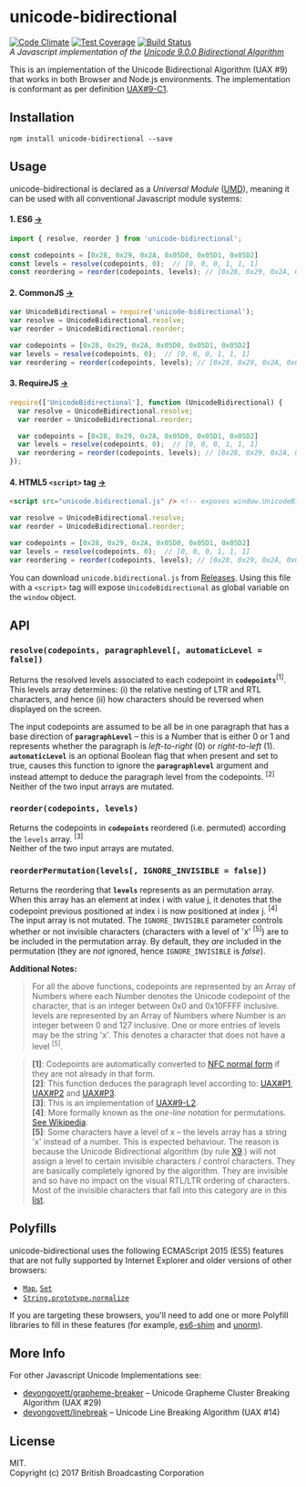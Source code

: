 # unicode-bidirectional

[![Code Climate](https://codeclimate.com/github/bbc/unicode-bidirectional/badges/gpa.svg)](https://codeclimate.com/github/bbc/unicode-bidirectional)
[![Test Coverage](https://codeclimate.com/github/bbc/unicode-bidirectional/badges/coverage.svg)](https://codeclimate.com/github/bbc/unicode-bidirectional/coverage)
[![Build Status](https://travis-ci.org/bbc/unicode-bidirectional.svg?branch=master)](https://travis-ci.org/bbc/unicode-bidirectional)     
*A Javascript implementation of the [Unicode 9.0.0 Bidirectional Algorithm](http://www.unicode.org/reports/tr9/)*

This is an implementation of the Unicode Bidirectional Algorithm (UAX #9) that
works in both Browser and Node.js environments. The implementation is conformant as per definition [UAX#9-C1](http://www.unicode.org/reports/tr9/#C1).

## Installation
```
npm install unicode-bidirectional --save
```


## Usage

unicode-bidirectional is declared as a *Universal Module* ([UMD](https://github.com/umdjs/umd)),
meaning it can be used with all conventional Javascript module systems:

#### 1. ES6 [→](https://github.com/bbc/unicode-bidirectional/blob/master/example/example1.js)

```javascript
import { resolve, reorder } from 'unicode-bidirectional';

const codepoints = [0x28, 0x29, 0x2A, 0x05D0, 0x05D1, 0x05D2]
const levels = resolve(codepoints, 0);  // [0, 0, 0, 1, 1, 1]
const reordering = reorder(codepoints, levels); // [0x28, 0x29, 0x2A, 0x05D2, 0x05D1, 0x05D0]
```

#### 2. CommonJS [→](https://github.com/bbc/unicode-bidirectional/blob/master/example/example2.js)

```javascript
var UnicodeBidirectional = require('unicode-bidirectional');
var resolve = UnicodeBidirectional.resolve;
var reorder = UnicodeBidirectional.reorder;

var codepoints = [0x28, 0x29, 0x2A, 0x05D0, 0x05D1, 0x05D2]
var levels = resolve(codepoints, 0);  // [0, 0, 0, 1, 1, 1]
var reordering = reorder(codepoints, levels); // [0x28, 0x29, 0x2A, 0x05D2, 0x05D1, 0x05D0]
```

#### 3. RequireJS [→](https://github.com/bbc/unicode-bidirectional/blob/master/example/example3.html)

```javascript
require(['UnicodeBidirectional'], function (UnicodeBidirectional) {
  var resolve = UnicodeBidirectional.resolve;
  var reorder = UnicodeBidirectional.reorder;

  var codepoints = [0x28, 0x29, 0x2A, 0x05D0, 0x05D1, 0x05D2]
  var levels = resolve(codepoints, 0);  // [0, 0, 0, 1, 1, 1]
  var reordering = reorder(codepoints, levels); // [0x28, 0x29, 0x2A, 0x05D2, 0x05D1, 0x05D0]
});
```


#### 4. HTML5 `<script>` tag [→](https://github.com/bbc/unicode-bidirectional/blob/master/example/example4.html)
```html
<script src="unicode.bidirectional.js" /> <!-- exposes window.UnicodeBidirectional -->
```

```javascript
var resolve = UnicodeBidirectional.resolve;
var reorder = UnicodeBidirectional.reorder;

var codepoints = [0x28, 0x29, 0x2A, 0x05D0, 0x05D1, 0x05D2]
var levels = resolve(codepoints, 0);  // [0, 0, 0, 1, 1, 1]
var reordering = reorder(codepoints, levels); // [0x28, 0x29, 0x2A, 0x05D2, 0x05D1, 0x05D0]
```

You can download `unicode.bidirectional.js` from [Releases](https://github.com/bbc/unicode-bidirectional/releases).
Using this file with a `<script>` tag will
expose `UnicodeBidirectional` as global variable on the `window` object.


## API





### `resolve(codepoints, paragraphlevel[, automaticLevel = false])`
Returns the resolved levels associated to each codepoint in **`codepoints`**<sup>[1]</sup>.
This levels array determines: (i) the relative nesting of LTR and RTL characters, and 
hence (ii) how characters should be reversed when displayed on the screen.

The input codepoints are assumed to be all be in one paragraph that has a base direction of **`paragraphLevel`** –
this is a Number that is either 0 or 1 and represents whether the paragraph is *left-to-right* (0) or *right-to-left* (1).
**`automaticLevel`** is an optional Boolean flag that when present and set to true, 
causes this function to ignore the **`paragraphlevel`** argument and instead attempt to deduce the paragraph level from the codepoints. <sup>[2]</sup>    
Neither of the two input arrays are mutated.

### `reorder(codepoints, levels)`
Returns the codepoints in **`codepoints`** reordered (i.e. permuted) according the `levels` array. <sup>[3]</sup>    
Neither of the two input arrays are mutated.

### `reorderPermutation(levels[, IGNORE_INVISIBLE = false])`
Returns the reordering that **`levels`** represents as an permutation array.
When this array has an element at index i with value j, it denotes that the codepoint 
previous positioned at index i is now positioned at index j. <sup>[4]</sup>     
The input array is not mutated. The `IGNORE_INVISIBLE` parameter controls whether or not
invisible characters (characters with a level of 'x' <sup>[5]</sup>)
are to be included in the permutation array. 
By default, they *are* included in the permutation (they are *not* ignored, hence `IGNORE_INVISIBLE` is *false*).

**Additional Notes:**

> For all the above functions, codepoints are represented by an Array of Numbers 
where each Number denotes the Unicode codepoint of the character, that 
is an integer between 0x0 and 0x10FFFF inclusive. levels are represented by an Array of 
Numbers where Number is an integer between 0 and 127 inclusive. One or more entries of levels 
may be the string 'x'. This denotes a character that does not have a level <sup>[5]</sup>.


> **[1]**: Codepoints are automatically converted to [NFC normal form](https://developer.mozilla.org/en/docs/Web/JavaScript/Reference/Global_Objects/String/normalize) if they are not already in that form.    
**[2]**: This function deduces the paragraph level according to:  [UAX#P1](http://unicode.org/reports/tr9/#P1), [UAX#P2](http://unicode.org/reports/tr9/#P2) and [UAX#P3](http://unicode.org/reports/tr9/#P3).     
**[3]**: This is an implementation of [UAX#9-L2](http://unicode.org/reports/tr9/#L2).      
**[4]**: More formally known as the *one-line notation* for permutations. [See Wikipedia](https://en.wikipedia.org/wiki/Permutation#Definition_and_notations).     
**[5]**: Some characters have a level of x – the levels array has a string 'x' instead of a number.
This is expected behaviour. The reason is because the Unicode Bidirectional algorithm (by rule [X9](http://unicode.org/reports/tr9/#X9).) will not assign a level to certain invisible characters / control characters. 
They are basically completely ignored by the algorithm. 
They are invisible and so have no impact on the visual RTL/LTR ordering of characters. 
Most of the invisible characters that fall into this category are in this [list](https://www.compart.com/en/unicode/bidiclass/BN).

## Polyfills

unicode-bidirectional uses the following ECMAScript 2015 (ES5) features that are not fully supported by Internet Explorer and older versions of other browsers:
- [`Map`](https://developer.mozilla.org/en-US/docs/Web/JavaScript/Reference/Global_Objects/Map#Browser_compatibility), [`Set`](https://developer.mozilla.org/en-US/docs/Web/JavaScript/Reference/Global_Objects/Set#Browser_compatibility)
- [`String.prototype.normalize`](https://developer.mozilla.org/en/docs/Web/JavaScript/Reference/Global_Objects/String/normalize#Browser_compatibility)

If you are targeting these browsers, you'll need to add one or more Polyfill libraries to fill in these features 
(for example, [es6-shim](https://github.com/paulmillr/es6-shim) and [unorm](https://github.com/walling/unorm)).

## More Info

For other Javascript Unicode Implementations see:
- [devongovett/grapheme-breaker](https://github.com/devongovett/grapheme-breaker) – Unicode Grapheme Cluster Breaking Algorithm (UAX #29) 
- [devongovett/linebreak](https://github.com/devongovett/linebreak) – Unicode Line Breaking Algorithm (UAX #14)

## License
MIT.    
Copyright (c) 2017 British Broadcasting Corporation
